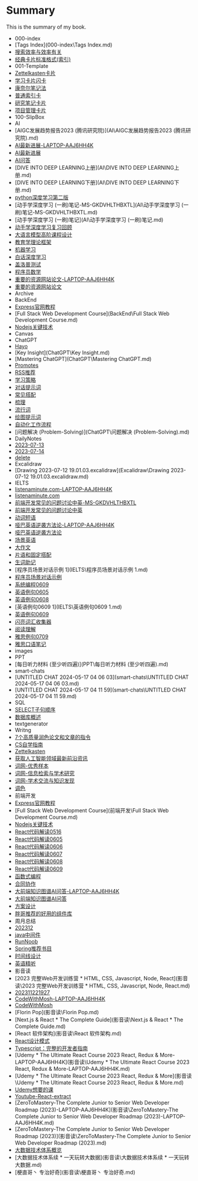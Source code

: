 # Summary

This is the summary of my book.


* 000-index
* [Tags Index](000-index\Tags Index.md)
* [搜索效率与效率有关](000-index\搜索效率与效率有关.md)
* [经典卡片标准格式(索引)](000-index\经典卡片标准格式(索引).md)
* 001-Template
* [Zettelkasten卡片](001-Template\Zettelkasten卡片.md)
* [学习卡片闪卡](001-Template\学习卡片闪卡.md)
* [康奈尔笔记法](001-Template\康奈尔笔记法.md)
* [普通索引卡](001-Template\普通索引卡.md)
* [研究笔记卡片](001-Template\研究笔记卡片.md)
* [项目管理卡片](001-Template\项目管理卡片.md)
* 100-SlipBox
* AI
* [AIGC发展趋势报告2023 (腾讯研究院)](AI\AIGC发展趋势报告2023 (腾讯研究院).md)
* [AI最新进展-LAPTOP-AAJ6HH4K](AI\AI最新进展-LAPTOP-AAJ6HH4K.md)
* [AI最新进展](AI\AI最新进展.md)
* [AI问答](AI\AI问答.md)
* [DIVE INTO DEEP LEARNING上册](AI\DIVE INTO DEEP LEARNING上册.md)
* [DIVE INTO DEEP LEARNING下册](AI\DIVE INTO DEEP LEARNING下册.md)
* [python深度学习第二版](AI\python深度学习第二版.md)
* [动手学深度学习 (一刷)笔记-MS-GKDVHLTHBXTL](AI\动手学深度学习 (一刷)笔记-MS-GKDVHLTHBXTL.md)
* [动手学深度学习 (一刷)笔记](AI\动手学深度学习 (一刷)笔记.md)
* [动手学深度学习复习回顾](AI\动手学深度学习复习回顾.md)
* [大语言模型高阶课程设计](AI\大语言模型高阶课程设计.md)
* [教育学理论框架](AI\教育学理论框架.md)
* [机器学习](AI\机器学习.md)
* [白话深度学习](AI\白话深度学习.md)
* [盖洛普测试](AI\盖洛普测试.md)
* [程序员数学](AI\程序员数学.md)
* [重要的资源网站论文-LAPTOP-AAJ6HH4K](AI\重要的资源网站论文-LAPTOP-AAJ6HH4K.md)
* [重要的资源网站论文](AI\重要的资源网站论文.md)
* Archive
* BackEnd
* [Express官网教程](BackEnd\Express官网教程.md)
* [Full Stack Web Development Course](BackEnd\Full Stack Web Development Course.md)
* [Nodejs关键技术](BackEnd\Nodejs关键技术.md)
* Canvas
* ChatGPT
* [Hayo](ChatGPT\Hayo.md)
* [Key Insight](ChatGPT\Key Insight.md)
* [Mastering ChatGPT](ChatGPT\Mastering ChatGPT.md)
* [Promotes](ChatGPT\Promotes.md)
* [RSS推荐](ChatGPT\RSS推荐.md)
* [学习策略](ChatGPT\学习策略.md)
* [对话提示词](ChatGPT\对话提示词.md)
* [常见搭配](ChatGPT\常见搭配.md)
* [梳理](ChatGPT\梳理.md)
* [流行词](ChatGPT\流行词.md)
* [绘图提示词](ChatGPT\绘图提示词.md)
* [自动化工作流程](ChatGPT\自动化工作流程.md)
* [问题解决 (Problem-Solving)](ChatGPT\问题解决 (Problem-Solving).md)
* DailyNotes
* [2023-07-13](DailyNotes\2023-07-13.md)
* [2023-07-14](DailyNotes\2023-07-14.md)
* [delete](DailyNotes\delete.md)
* Excalidraw
* [Drawing 2023-07-12 19.01.03.excalidraw](Excalidraw\Drawing 2023-07-12 19.01.03.excalidraw.md)
* IELTS
* [listenaminute.com-LAPTOP-AAJ6HH4K](IELTS\listenaminute.com-LAPTOP-AAJ6HH4K.md)
* [listenaminute.com](IELTS\listenaminute.com.md)
* [前端开发常见的问题讨论中英-MS-GKDVHLTHBXTL](IELTS\前端开发常见的问题讨论中英-MS-GKDVHLTHBXTL.md)
* [前端开发常见的问题讨论中英](IELTS\前端开发常见的问题讨论中英.md)
* [动词短语](IELTS\动词短语.md)
* [哑巴英语逆袭方法论-LAPTOP-AAJ6HH4K](IELTS\哑巴英语逆袭方法论-LAPTOP-AAJ6HH4K.md)
* [哑巴英语逆袭方法论](IELTS\哑巴英语逆袭方法论.md)
* [场景英语](IELTS\场景英语.md)
* [大作文](IELTS\大作文.md)
* [片语和固定搭配](IELTS\片语和固定搭配.md)
* [生词助记](IELTS\生词助记.md)
* [程序员场景对话示例 1](IELTS\程序员场景对话示例 1.md)
* [程序员场景对话示例](IELTS\程序员场景对话示例.md)
* [系统编程0609](IELTS\系统编程0609.md)
* [英语例句0605](IELTS\英语例句0605.md)
* [英语例句0608](IELTS\英语例句0608.md)
* [英语例句0609 1](IELTS\英语例句0609 1.md)
* [英语例句0609](IELTS\英语例句0609.md)
* [闪亮词汇收集器](IELTS\闪亮词汇收集器.md)
* [阅读理解](IELTS\阅读理解.md)
* [雅思例句0709](IELTS\雅思例句0709.md)
* [雅思口语笔记](IELTS\雅思口语笔记.md)
* images
* PPT
* [每日听力材料  (至少听四遍)](PPT\每日听力材料  (至少听四遍).md)
* smart-chats
* [UNTITLED CHAT 2024-05-17 04 06 03](smart-chats\UNTITLED CHAT 2024-05-17 04 06 03.md)
* [UNTITLED CHAT 2024-05-17 04 11 59](smart-chats\UNTITLED CHAT 2024-05-17 04 11 59.md)
* SQL
* [SELECT子句顺序](SQL\SELECT子句顺序.md)
* [数据库概述](SQL\数据库概述.md)
* textgenerator
* Writng
* [7个高质量润色论文和文章的指令](Writng\7个高质量润色论文和文章的指令.md)
* [CS自学指南](Writng\CS自学指南.md)
* [Zettelkasten](Writng\Zettelkasten.md)
* [获取人工智能领域最新前沿资讯](Writng\获取人工智能领域最新前沿资讯.md)
* [词网-优秀样本](Writng\词网-优秀样本.md)
* [词网-信息检索与学术研究](Writng\词网-信息检索与学术研究.md)
* [词网-学术交流与知识发现](Writng\词网-学术交流与知识发现.md)
* [调色](Writng\调色.md)
* 前端开发
* [Express官网教程](前端开发\Express官网教程.md)
* [Full Stack Web Development Course](前端开发\Full Stack Web Development Course.md)
* [Nodejs关键技术](前端开发\Nodejs关键技术.md)
* [React代码解读0516](前端开发\React代码解读0516.md)
* [React代码解读0605](前端开发\React代码解读0605.md)
* [React代码解读0606](前端开发\React代码解读0606.md)
* [React代码解读0607](前端开发\React代码解读0607.md)
* [React代码解读0608](前端开发\React代码解读0608.md)
* [React代码解读0609](前端开发\React代码解读0609.md)
* [函数式编程](前端开发\函数式编程.md)
* [合同协作](前端开发\合同协作.md)
* [大前端知识图谱AI问答-LAPTOP-AAJ6HH4K](前端开发\大前端知识图谱AI问答-LAPTOP-AAJ6HH4K.md)
* [大前端知识图谱AI问答](前端开发\大前端知识图谱AI问答.md)
* [方案设计](前端开发\方案设计.md)
* [胖哥推荐的好用的组件库](前端开发\胖哥推荐的好用的组件库.md)
* 周月总结
* [202312](周月总结\202312.md)
* [java中间件](周月总结\java中间件.md)
* [RunNoob](周月总结\RunNoob.md)
* [Spring推荐书目](周月总结\Spring推荐书目.md)
* [时间线设计](周月总结\时间线设计.md)
* [英语精听](周月总结\英语精听.md)
* 影音读
* [2023 完整Web开发训练营 * HTML, CSS, Javascript, Node, React](影音读\2023 完整Web开发训练营 * HTML, CSS, Javascript, Node, React.md)
* [202311221927](影音读\202311221927.md)
* [CodeWithMosh-LAPTOP-AAJ6HH4K](影音读\CodeWithMosh-LAPTOP-AAJ6HH4K.md)
* [CodeWithMosh](影音读\CodeWithMosh.md)
* [Florin Pop](影音读\Florin Pop.md)
* [Next.js & React * The Complete Guide](影音读\Next.js & React * The Complete Guide.md)
* [React 软件架构](影音读\React 软件架构.md)
* [React设计模式](影音读\React设计模式.md)
* [Typescript：完整的开发者指南](影音读\Typescript：完整的开发者指南.md)
* [Udemy * The Ultimate React Course 2023 React, Redux & More-LAPTOP-AAJ6HH4K](影音读\Udemy * The Ultimate React Course 2023 React, Redux & More-LAPTOP-AAJ6HH4K.md)
* [Udemy * The Ultimate React Course 2023 React, Redux & More](影音读\Udemy * The Ultimate React Course 2023 React, Redux & More.md)
* [Udemy想要的课](影音读\Udemy想要的课.md)
* [Youtube-React-extract](影音读\Youtube-React-extract.md)
* [ZeroToMastery-The Complete Junior to Senior Web Developer Roadmap (2023)-LAPTOP-AAJ6HH4K](影音读\ZeroToMastery-The Complete Junior to Senior Web Developer Roadmap (2023)-LAPTOP-AAJ6HH4K.md)
* [ZeroToMastery-The Complete Junior to Senior Web Developer Roadmap (2023)](影音读\ZeroToMastery-The Complete Junior to Senior Web Developer Roadmap (2023).md)
* [大数据技术体系概览](影音读\大数据技术体系概览.md)
* [大数据技术体系续 * 一天玩转大数据](影音读\大数据技术体系续 * 一天玩转大数据.md)
* [梗直哥丶 专治好奇](影音读\梗直哥丶 专治好奇.md)
